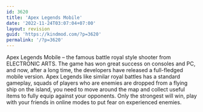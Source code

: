 ```yaml
---
id: 3620
title: 'Apex Legends Mobile'
date: '2022-11-24T03:07:04+07:00'
layout: revision
guid: 'https://kindmod.com/?p=3620'
permalink: '/?p=3620'
---
```


Apex Legends Mobile – the famous battle royal style shooter from ELECTRONIC ARTS. The game has won great success on consoles and PC, and now, after a long time, the developers have released a full-fledged mobile version. Apex Legends like similar royal battles has a standard gameplay, squads of players who are enemies are dropped from a flying ship on the island, you need to move around the map and collect useful items to fully equip against your opponents. Only the strongest will win, play with your friends in online modes to put fear on experienced enemies.